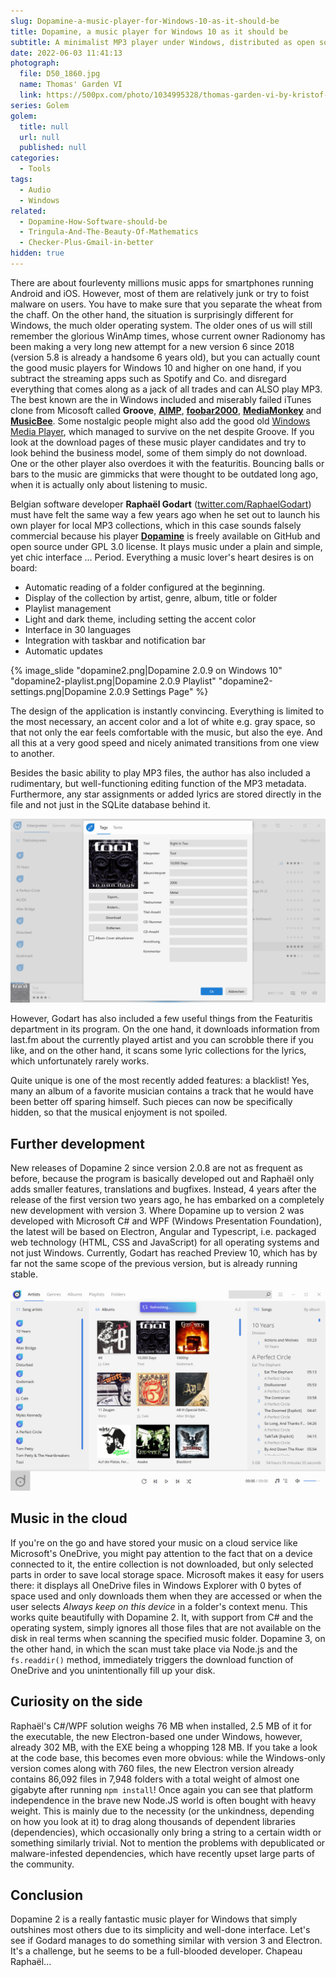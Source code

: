```yaml
---
slug: Dopamine-a-music-player-for-Windows-10-as-it-should-be
title: Dopamine, a music player for Windows 10 as it should be
subtitle: A minimalist MP3 player under Windows, distributed as open source, which does not shy away from large collections
date: 2022-06-03 11:41:13
photograph:
  file: D50_1860.jpg
  name: Thomas' Garden VI
  link: https://500px.com/photo/1034995328/thomas-garden-vi-by-kristof-zerbe
series: Golem
golem:
  title: null
  url: null
  published: null
categories:
  - Tools
tags:
  - Audio
  - Windows
related:
  - Dopamine-How-Software-should-be
  - Tringula-And-The-Beauty-Of-Mathematics
  - Checker-Plus-Gmail-in-better
hidden: true
---
```


There are about fourleventy millions music apps for smartphones running Android and iOS. However, most of them are relatively junk or try to foist malware on users. You have to make sure that you separate the wheat from the chaff. On the other hand, the situation is surprisingly different for Windows, the much older operating system. The older ones of us will still remember the glorious WinAmp times, whose current owner Radionomy has been making a very long new attempt for a new version 6 since 2018 (version 5.8 is already a handsome 6 years old), but you can actually count the good music players for Windows 10 and higher on one hand, if you subtract the streaming apps such as Spotify and Co. and disregard everything that comes along as a jack of all trades and can ALSO play MP3. The best known are the in Windows included and miserably failed iTunes clone from Micosoft called **Groove**, **[AIMP](https://www.aimp.ru/)**, **[foobar2000](https://www.foobar2000.org/)**, **[MediaMonkey](https://www.mediamonkey.com/)** and **[MusicBee](https://www.getmusicbee.com/)**. Some nostalgic people might also add the good old [Windows Media Player](https://support.microsoft.com/en-us/windows/get-windows-media-player-81718e0d-cfce-25b1-aee3-94596b658287), which managed to survive on the net despite Groove. If you look at the download pages of these music player candidates and try to look behind the business model, some of them simply do not download. One or the other player also overdoes it with the featuritis. Bouncing balls or bars to the music are gimmicks that were thought to be outdated long ago, when it is actually only about listening to music.

Belgian software developer **Raphaël Godart** ([twitter.com/RaphaelGodart](https://twitter.com/RaphaelGodart)) must have felt the same way a few years ago when he set out to launch his own player for local MP3 collections, which in this case sounds falsely commercial because his player **[Dopamine](http://www.digimezzo.com/software/)** is freely available on GitHub and open source under GPL 3.0 license. It plays music under a plain and simple, yet chic interface ... Period. Everything a music lover's heart desires is on board:

<!-- more -->

- Automatic reading of a folder configured at the beginning.
- Display of the collection by artist, genre, album, title or folder
- Playlist management
- Light and dark theme, including setting the accent color
- Interface in 30 languages
- Integration with taskbar and notification bar
- Automatic updates

{% image_slide
  "dopamine2.png|Dopamine 2.0.9 on Windows 10"
  "dopamine2-playlist.png|Dopamine 2.0.9 Playlist"
  "dopamine2-settings.png|Dopamine 2.0.9 Settings Page"
 %}

The design of the application is instantly convincing. Everything is limited to the most necessary, an accent color and a lot of white e.g. gray space, so that not only the ear feels comfortable with the music, but also the eye. And all this at a very good speed and nicely animated transitions from one view to another.

Besides the basic ability to play MP3 files, the author has also included a rudimentary, but well-functioning editing function of the MP3 metadata. Furthermore, any star assignments or added lyrics are stored directly in the file and not just in the SQLite database behind it.

![Dopamine 2.0.9 Edit MP3 Metadata](Dopamine-a-music-player-for-Windows-10-as-it-should-be/dopamine2-edit.png)

However, Godart has also included a few useful things from the Featuritis department in its program. On the one hand, it downloads information from last.fm about the currently played artist and you can scrobble there if you like, and on the other hand, it scans some lyric collections for the lyrics, which unfortunately rarely works.

Quite unique is one of the most recently added features: a blacklist! Yes, many an album of a favorite musician contains a track that he would have been better off sparing himself. Such pieces can now be specifically hidden, so that the musical enjoyment is not spoiled.

## Further development

New releases of Dopamine 2 since version 2.0.8 are not as frequent as before, because the program is basically developed out and Raphaël only adds smaller features, translations and bugfixes. Instead, 4 years after the release of the first version two years ago, he has embarked on a completely new development with version 3. Where Dopamine up to version 2 was developed with Microsoft C# and WPF (Windows Presentation Foundation), the latest will be based on Electron, Angular and Typescript, i.e. packaged web technology (HTML, CSS and JavaScript) for all operating systems and not just Windows. Currently, Godart has reached Preview 10, which has by far not the same scope of the previous version, but is already running stable.

![Dopamine 3 under Electron](Dopamine-a-music-player-for-Windows-10-as-it-should-be/dopamine3.png)

## Music in the cloud

If you're on the go and have stored your music on a cloud service like Microsoft's OneDrive, you might pay attention to the fact that on a device connected to it, the entire collection is not downloaded, but only selected parts in order to save local storage space. Microsoft makes it easy for users there: it displays all OneDrive files in Windows Explorer with 0 bytes of space used and only downloads them when they are accessed or when the user selects *Always keep on this device* in a folder's context menu. This works quite beautifully with Dopamine 2. It, with support from C# and the operating system, simply ignores all those files that are not available on the disk in real terms when scanning the specified music folder. Dopamine 3, on the other hand, in which the scan must take place via Node.js and the ``fs.readdir()`` method, immediately triggers the download function of OneDrive and you unintentionally fill up your disk.

## Curiosity on the side

Raphaël's C#/WPF solution weighs 76 MB when installed, 2.5 MB of it for the executable, the new Electron-based one under Windows, however, already 302 MB, with the EXE being a whopping 128 MB. If you take a look at the code base, this becomes even more obvious: while the Windows-only version comes along with 760 files, the new Electron version already contains 86,092 files in 7,948 folders with a total weight of almost one gigabyte after running ``npm install``! Once again you can see that platform independence in the brave new Node.JS world is often bought with heavy weight. This is mainly due to the necessity (or the unkindness, depending on how you look at it) to drag along thousands of dependent libraries (dependencies), which occasionally only bring a string to a certain width or something similarly trivial. Not to mention the problems with depublicated or malware-infested dependencies, which have recently upset large parts of the community.

## Conclusion

Dopamine 2 is a really fantastic music player for Windows that simply outshines most others due to its simplicity and well-done interface. Let's see if Godard manages to do something similar with version 3 and Electron. It's a challenge, but he seems to be a full-blooded developer. Chapeau Raphaël...
